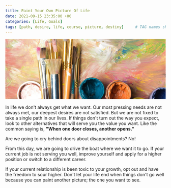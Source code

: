 ```yaml
---
title: Paint Your Own Picture Of Life
date: 2021-09-15 23:35:00 +00
categories: [Life, Goals]
tags: [path, desire, life, course, picture, destiny]     # TAG names should always be lowercase
---
```


![paint-your-life](/assets/img/paint-your-life.jpg)

In life we don't always get what we want. Our most pressing needs are not always met, our deepest desires are not satisfied. But we are not fixed to take a single path in our lives. If things don't turn out the way you expect, look to other alternatives that will serve you the value you want. Like the common saying is, **"When one door closes, another opens."**

Are we going to cry behind doors about disappointments? No! 

From this day, we are going to drive the boat where we want it to go. If your current job is not serving you well, improve yourself and apply for a higher position or switch to a different career.

If your current relationship is been toxic to your growth, opt out and have the freedom to sour higher. Don't let your life end when things don't go well because you can paint another picture; the one you want to see.
